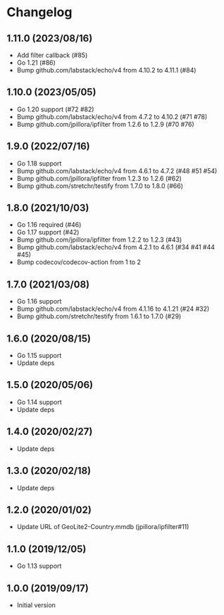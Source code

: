 # Changelog

## 1.11.0 (2023/08/16)

* Add filter callback (#85)
* Go 1.21 (#86)
* Bump github.com/labstack/echo/v4 from 4.10.2 to 4.11.1 (#84)

## 1.10.0 (2023/05/05)

* Go 1.20 support (#72 #82)
* Bump github.com/labstack/echo/v4 from 4.7.2 to 4.10.2 (#71 #78)
* Bump github.com/jpillora/ipfilter from 1.2.6 to 1.2.9 (#70 #76)

## 1.9.0 (2022/07/16)

* Go 1.18 support
* Bump github.com/labstack/echo/v4 from 4.6.1 to 4.7.2 (#48 #51 #54)
* Bump github.com/jpillora/ipfilter from 1.2.3 to 1.2.6 (#62)
* Bump github.com/stretchr/testify from 1.7.0 to 1.8.0 (#66)

## 1.8.0 (2021/10/03)

* Go 1.16 required (#46)
* Go 1.17 support (#42)
* Bump github.com/jpillora/ipfilter from 1.2.2 to 1.2.3 (#43)
* Bump github.com/labstack/echo/v4 from 4.2.1 to 4.6.1 (#34 #41 #44 #45)
* Bump codecov/codecov-action from 1 to 2

## 1.7.0 (2021/03/08)

* Go 1.16 support
* Bump github.com/labstack/echo/v4 from 4.1.16 to 4.1.21 (#24 #32)
* Bump github.com/stretchr/testify from 1.6.1 to 1.7.0 (#29)

## 1.6.0 (2020/08/15)

* Go 1.15 support
* Update deps

## 1.5.0 (2020/05/06)

* Go 1.14 support
* Update deps

## 1.4.0 (2020/02/27)

* Update deps

## 1.3.0 (2020/02/18)

* Update deps

## 1.2.0 (2020/01/02) 

* Update URL of GeoLite2-Country.mmdb (jpillora/ipfilter#11)

## 1.1.0 (2019/12/05)

* Go 1.13 support

## 1.0.0 (2019/09/17)

* Initial version

